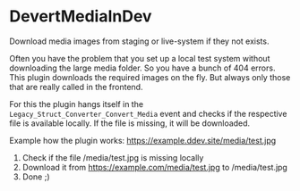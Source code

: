 # DevertMediaInDev

Download media images from staging or live-system if they not exists.

Often you have the problem that you set up a local test system without downloading the large media folder. So you have a bunch of 404 errors.
This plugin downloads the required images on the fly. But always only those that are really called in the frontend.

For this the plugin hangs itself in the `Legacy_Struct_Converter_Convert_Media` event and checks if the respective file is available locally. If the file is missing, it will be downloaded.

Example how the plugin works: https://example.ddev.site/media/test.jpg

1. Check if the file /media/test.jpg is missing locally
2. Download it from https://example.com/media/test.jpg to /media/test.jpg
3. Done ;)
